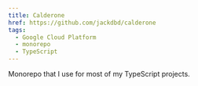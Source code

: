 ```yaml
---
title: Calderone
href: https://github.com/jackdbd/calderone
tags:
  - Google Cloud Platform
  - monorepo
  - TypeScript
---
```

Monorepo that I use for most of my TypeScript projects.
